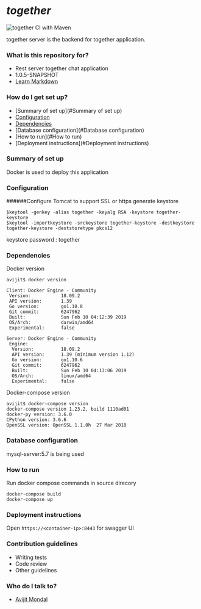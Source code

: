 # *together* #

![together CI with Maven](https://github.com/avijitmondal/together-server/workflows/together%20CI%20with%20Maven/badge.svg?branch=monolithic_to_microservice)

together server is the backend for together application.

### What is this repository for? ###

* Rest server together chat application
* 1.0.5-SNAPSHOT
* [Learn Markdown](https://bitbucket.org/tutorials/markdowndemo)

### How do I get set up? ###

* [Summary of set up](#Summary of set up)
* [Configuration](#Configuration)
* [Dependencies](#Dependencies)
* [Database configuration](#Database configuration)
* [How to run](#How to run)
* [Deployment instructions](#Deployment instructions)

### Summary of set up
Docker is used to deploy this application

### Configuration
######Configure Tomcat to support SSL or https
generate keystore 
```docker
$keytool -genkey -alias together -keyalg RSA -keystore together-keystore
$keytool -importkeystore -srckeystore together-keystore -destkeystore together-keystore -deststoretype pkcs12
``` 
keystore password : together

### Dependencies
Docker version
```sbtshell
avijit$ docker version

Client: Docker Engine - Community
 Version:           18.09.2
 API version:       1.39
 Go version:        go1.10.8
 Git commit:        6247962
 Built:             Sun Feb 10 04:12:39 2019
 OS/Arch:           darwin/amd64
 Experimental:      false

Server: Docker Engine - Community
 Engine:
  Version:          18.09.2
  API version:      1.39 (minimum version 1.12)
  Go version:       go1.10.6
  Git commit:       6247962
  Built:            Sun Feb 10 04:13:06 2019
  OS/Arch:          linux/amd64
  Experimental:     false
```
Docker-compose version
```docker
avijit$ docker-compose version
docker-compose version 1.23.2, build 1110ad01
docker-py version: 3.6.0
CPython version: 3.6.6
OpenSSL version: OpenSSL 1.1.0h  27 Mar 2018
```

### Database configuration
mysql-server:5.7 is being used

### How to run
Run docker compose commands in source direcory
```docker
docker-compose build
docker-compose up
```

### Deployment instructions
Open
```https://<container-ip>:8443```
for swagger UI

### Contribution guidelines ###

* Writing tests
* Code review
* Other guidelines

### Who do I talk to? ###

* [Avijit Mondal](mailto:avijitmondal38@gmail.com)
